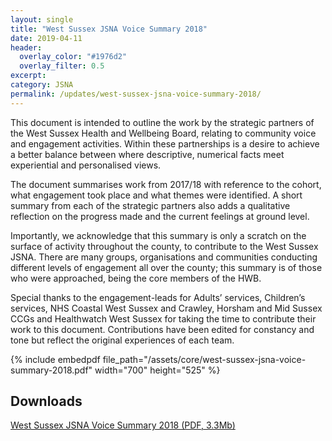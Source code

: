 ```yaml
---
layout: single
title: "West Sussex JSNA Voice Summary 2018"
date: 2019-04-11
header: 
  overlay_color: "#1976d2"
  overlay_filter: 0.5
excerpt: 
category: JSNA
permalink: /updates/west-sussex-jsna-voice-summary-2018/
---
```


This document is intended to outline the work by the strategic partners of the West Sussex Health and Wellbeing Board, relating to community voice and engagement activities. Within these partnerships is a desire to achieve a better balance between where descriptive, numerical facts meet experiential and personalised views.

The document summarises work from 2017/18 with reference to the cohort, what engagement took place and what themes were identified. A short summary from each of the strategic partners also adds a qualitative reflection on the progress made and the current feelings at ground level.

Importantly, we acknowledge that this summary is only a scratch on the surface of activity throughout the county, to contribute to the West Sussex JSNA. There are many groups, organisations and communities conducting different levels of engagement all over the county; this summary is of those who were approached, being the core members of the HWB.

Special thanks to the engagement-leads for Adults’ services, Children’s services, NHS Coastal West Sussex and Crawley, Horsham and Mid Sussex CCGs and Healthwatch West Sussex for taking the time to contribute their work to this document. Contributions have been edited for constancy and tone but reflect the original experiences of each team.

{% include embedpdf file_path="/assets/core/west-sussex-jsna-voice-summary-2018.pdf" width="700" height="525" %}

## Downloads

[West Sussex JSNA Voice Summary 2018 (PDF, 3.3Mb)](/assets/core/west-sussex-jsna-voice-summary-2018.pdf)
